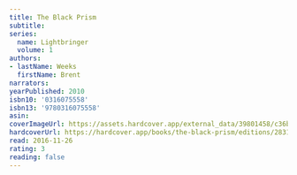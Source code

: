 ```yaml
---
title: The Black Prism
subtitle:
series:
  name: Lightbringer
  volume: 1
authors:
- lastName: Weeks
  firstName: Brent
narrators:
yearPublished: 2010
isbn10: '0316075558'
isbn13: '9780316075558'
asin:
coverImageUrl: https://assets.hardcover.app/external_data/39801458/c36b3efa685aa2c9170d6445fbad87e6f4a51069.jpeg
hardcoverUrl: https://hardcover.app/books/the-black-prism/editions/28312981
read: 2016-11-26
rating: 3
reading: false
---
```

